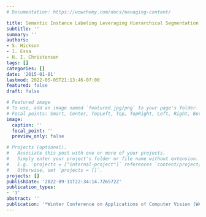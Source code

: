 ```yaml
---
# Documentation: https://wowchemy.com/docs/managing-content/

title: Semantic Instance Labeling Leveraging Hierarchical Segmentation
subtitle: ''
summary: ''
authors:
- S. Hickson
- I. Essa
- H. I. Christensen
tags: []
categories: []
date: '2015-01-01'
lastmod: 2022-05-05T21:13:46-07:00
featured: false
draft: false

# Featured image
# To use, add an image named `featured.jpg/png` to your page's folder.
# Focal points: Smart, Center, TopLeft, Top, TopRight, Left, Right, BottomLeft, Bottom, BottomRight.
image:
  caption: ''
  focal_point: ''
  preview_only: false

# Projects (optional).
#   Associate this post with one or more of your projects.
#   Simply enter your project's folder or file name without extension.
#   E.g. `projects = ["internal-project"]` references `content/project/deep-learning/index.md`.
#   Otherwise, set `projects = []`.
projects: []
publishDate: '2022-09-11T22:34:14.726572Z'
publication_types:
- '1'
abstract: ''
publication: '*Winter Conference on Applications of Computer Vision (WACV)*'
---
```

